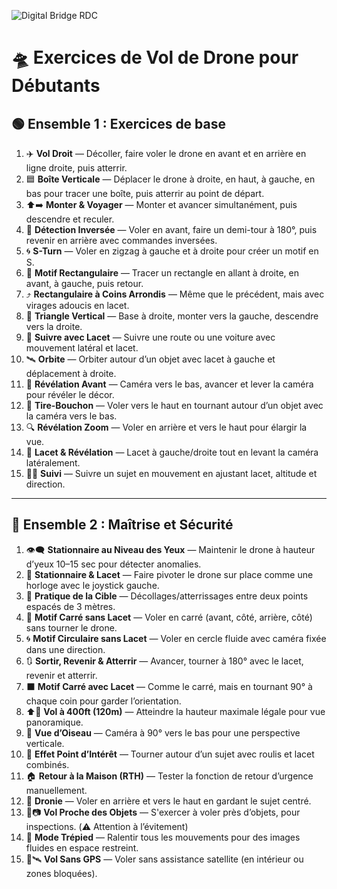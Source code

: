 ![Digital Bridge RDC](0f4758eb-70c5-4ec1-9f93-8270e7749176.png)

# 🛸 Exercices de Vol de Drone pour Débutants

## 🟢 Ensemble 1 : Exercices de base

1. ✈️ **Vol Droit** — Décoller, faire voler le drone en avant et en arrière en ligne droite, puis atterrir.  
2. 🟦 **Boîte Verticale** — Déplacer le drone à droite, en haut, à gauche, en bas pour tracer une boîte, puis atterrir au point de départ.  
3. ⬆️➡️ **Monter & Voyager** — Monter et avancer simultanément, puis descendre et reculer.  
4. 🔁 **Détection Inversée** — Voler en avant, faire un demi-tour à 180°, puis revenir en arrière avec commandes inversées.  
5. 🌀 **S-Turn** — Voler en zigzag à gauche et à droite pour créer un motif en S.  
6. 🔲 **Motif Rectangulaire** — Tracer un rectangle en allant à droite, en avant, à gauche, puis retour.  
7. ⤴️ **Rectangulaire à Coins Arrondis** — Même que le précédent, mais avec virages adoucis en lacet.  
8. 🔺 **Triangle Vertical** — Base à droite, monter vers la gauche, descendre vers la droite.  
9. 🚗 **Suivre avec Lacet** — Suivre une route ou une voiture avec mouvement latéral et lacet.  
10. 🛰️ **Orbite** — Orbiter autour d’un objet avec lacet à gauche et déplacement à droite.  
11. 🎥 **Révélation Avant** — Caméra vers le bas, avancer et lever la caméra pour révéler le décor.  
12. 🧵 **Tire-Bouchon** — Voler vers le haut en tournant autour d’un objet avec la caméra vers le bas.  
13. 🔍 **Révélation Zoom** — Voler en arrière et vers le haut pour élargir la vue.  
14. 🧭 **Lacet & Révélation** — Lacet à gauche/droite tout en levant la caméra latéralement.  
15. 🏃‍♂️ **Suivi** — Suivre un sujet en mouvement en ajustant lacet, altitude et direction.

---

## 🔵 Ensemble 2 : Maîtrise et Sécurité

1. 👁️‍🗨️ **Stationnaire au Niveau des Yeux** — Maintenir le drone à hauteur d’yeux 10–15 sec pour détecter anomalies.  
2. 🔄 **Stationnaire & Lacet** — Faire pivoter le drone sur place comme une horloge avec le joystick gauche.  
3. 🎯 **Pratique de la Cible** — Décollages/atterrissages entre deux points espacés de 3 mètres.  
4. 🧱 **Motif Carré sans Lacet** — Voler en carré (avant, côté, arrière, côté) sans tourner le drone.  
5. 🌀 **Motif Circulaire sans Lacet** — Voler en cercle fluide avec caméra fixée dans une direction.  
6. 🔃 **Sortir, Revenir & Atterrir** — Avancer, tourner à 180° avec le lacet, revenir et atterrir.  
7. ⬛ **Motif Carré avec Lacet** — Comme le carré, mais en tournant 90° à chaque coin pour garder l’orientation.  
8. ⬆️📏 **Vol à 400ft (120m)** — Atteindre la hauteur maximale légale pour vue panoramique.  
9. 🦅 **Vue d’Oiseau** — Caméra à 90° vers le bas pour une perspective verticale.  
10. 🎯 **Effet Point d’Intérêt** — Tourner autour d’un sujet avec roulis et lacet combinés.  
11. 🏠 **Retour à la Maison (RTH)** — Tester la fonction de retour d’urgence manuellement.  
12. 🤳 **Dronie** — Voler en arrière et vers le haut en gardant le sujet centré.  
13. 🧱📷 **Vol Proche des Objets** — S'exercer à voler près d’objets, pour inspections. (⚠️ Attention à l’évitement)  
14. 🐢 **Mode Trépied** — Ralentir tous les mouvements pour des images fluides en espace restreint.  
15. 🚫🛰️ **Vol Sans GPS** — Voler sans assistance satellite (en intérieur ou zones bloquées).
